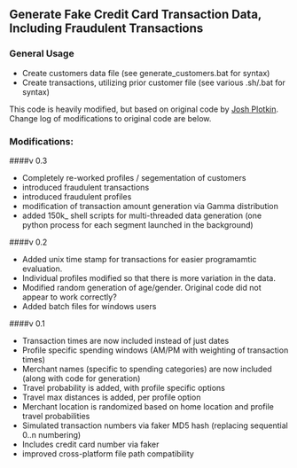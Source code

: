 ## Generate Fake Credit Card Transaction Data, Including Fraudulent Transactions



### General Usage
* Create customers data file (see generate_customers.bat for syntax)
* Create transactions, utilizing prior customer file (see various .sh/.bat for syntax)

This code is heavily modified, but based on original code by [Josh Plotkin](https://github.com/joshplotkin/data_generation). Change log of modifications to original code are below.

### Modifications:

####v 0.3
* Completely re-worked profiles / segementation of customers
* introduced fraudulent transactions
* introduced fraudulent profiles
* modification of transaction amount generation via Gamma distribution
* added 150k_ shell scripts for multi-threaded data generation (one python process for each segment launched in the background)

####v 0.2
* Added unix time stamp for transactions for easier programamtic evaluation.
* Individual profiles modified so that there is more variation in the data.
* Modified random generation of age/gender. Original code did not appear to work correctly?
* Added batch files for windows users

####v 0.1
* Transaction times are now included instead of just dates
* Profile specific spending windows (AM/PM with weighting of transaction times)
* Merchant names (specific to spending categories) are now included (along with code for generation)
* Travel probability is added, with profile specific options
* Travel max distances is added, per profile option
* Merchant location is randomized based on home location and profile travel probabilities
* Simulated transaction numbers via faker MD5 hash (replacing sequential 0..n numbering)
* Includes credit card number via faker
* improved cross-platform file path compatibility
